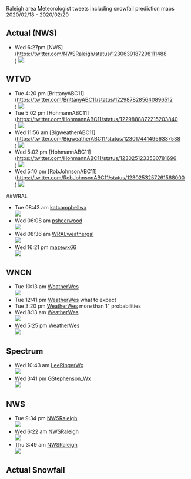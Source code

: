 Raleigh area Meteorologist tweets including snowfall prediction maps 2020/02/18 - 2020/02/20

## Actual (NWS)
* Wed 6:27pm [NWS](https://twitter.com/NWSRaleigh/status/1230639187298111488 <br>)
  ![](https://raw.githubusercontent.com/rtphokie/RAHFeb2020SnowEvent/master/data/images/0220actual.png)
## WTVD
* Tue 4:20 pm [BrittanyABC11](https://twitter.com/BrittanyABC11/status/1229878285640896512 <br>)
  ![](https://raw.githubusercontent.com/rtphokie/RAHFeb2020SnowEvent/master/data/images/0218BrittanyABC11.jpeg)
* Tue 5:02 pm [HohmannABC11](https://twitter.com/HohmannABC11/status/1229888872215203840 <br>)
  ![](https://raw.githubusercontent.com/rtphokie/RAHFeb2020SnowEvent/master/data/images/02181702HohmannABC11.jpeg)
* Wed 11:56 am [BigweatherABC11](https://twitter.com/BigweatherABC11/status/1230174414966337538 <br>)
  ![](https://raw.githubusercontent.com/rtphokie/RAHFeb2020SnowEvent/master/data/images/0219BigweatherABC11.jpeg)
* Wed 5:02 pm [HohmannABC11](https://twitter.com/HohmannABC11/status/1230251233530781696 <br>)
  ![](https://raw.githubusercontent.com/rtphokie/RAHFeb2020SnowEvent/master/data/images/0219HohmannABC11.jpeg)
* Wed 5:10 pm [RobJohnsonABC11](https://twitter.com/RobJohnsonABC11/status/1230253257261568000 <br>)
  ![](https://raw.githubusercontent.com/rtphokie/RAHFeb2020SnowEvent/master/data/images/0219RobJohnsonABC11.jpeg)

##WRAL
* Tue 08:43 am [katcampbellwx](https://twitter.com/katcampbellwx/status/1229944495111843841) <br>
  ![](https://raw.githubusercontent.com/rtphokie/RAHFeb2020SnowEvent/master/data/images/0218katcampbellwx.jpeg)
* Wed 06:08 am [psheerwood](https://twitter.com/psheerwood/status/1230086875395821568) <br>
  ![](https://raw.githubusercontent.com/rtphokie/RAHFeb2020SnowEvent/master/data/images/0219psheerwood.jpeg)
* Wed 08:36 am [WRALweathergal](https://twitter.com/WRALweathergal/status/1230123959439548418) <br>
  ![](https://raw.githubusercontent.com/rtphokie/RAHFeb2020SnowEvent/master/data/images/0219WRALweathergal.jpeg)
* Wed 16:21 pm [mazewx66](https://twitter.com/mazewx66/status/1230240996321087489) <br>
  ![](https://raw.githubusercontent.com/rtphokie/RAHFeb2020SnowEvent/master/data/images/0219mazewx66.jpeg)
 
## WNCN
* Tue 10:13 am [WeatherWes](https://twitter.com/WeatherWes/status/1229785935132446720) <br>
  ![](https://raw.githubusercontent.com/rtphokie/RAHFeb2020SnowEvent/master/data/images/0218WeatherWes.jpeg)
* Tue 12:41 pm [WeatherWes](https://twitter.com/WeatherWes/status/1229974141417160704) what to expect
* Tue 3:20 pm [WeatherWes](https://twitter.com/WeatherWes/status/1229863215120756738) more than 1" probabilities
* Wed 8:13 am [WeatherWes](https://twitter.com/WeatherWes/status/1230118139754696707) <br>
  ![](https://raw.githubusercontent.com/rtphokie/RAHFeb2020SnowEvent/master/data/images/0219WeatherWes.jpeg)
* Wed 5:25 pm [WeatherWes](https://twitter.com/WeatherWes/status/1230257032684605440) <br>
  ![](https://raw.githubusercontent.com/rtphokie/RAHFeb2020SnowEvent/master/data/images/0219WeatherWes_2.jpeg)

## Spectrum
* Wed 10:43 am [LeeRingerWx](https://twitter.com/LeeRingerWx/status/1230155987232993280) <br>
  ![](https://raw.githubusercontent.com/rtphokie/RAHFeb2020SnowEvent/master/data/images/0219LeeRingerWx.jpeg)
* Wed 3:41 pm [GStephenson_Wx](https://twitter.com/GStephenson_Wx/status/1230230842947055617) <br>
  ![](https://raw.githubusercontent.com/rtphokie/RAHFeb2020SnowEvent/master/data/images/0219GStephenson_Wx.jpeg)

## NWS
* Tue 9:34 pm [NWSRaleigh](https://twitter.com/NWSRaleigh/status/1229957386875457536) <br>
  ![](https://raw.githubusercontent.com/rtphokie/RAHFeb2020SnowEvent/master/data/images/0218NWSRaleigh.jpeg)
* Wed 6:22 am [NWSRaleigh](https://twitter.com/NWSRaleigh/status/1230090338003369986)  <br>
  ![](https://raw.githubusercontent.com/rtphokie/RAHFeb2020SnowEvent/master/data/images/0219NWSRaleigh.jpeg)
* Thu 3:49 am [NWSRaleigh](https://twitter.com/NWSRaleigh/status/1230462986310934528) <br>
  ![](https://raw.githubusercontent.com/rtphokie/RAHFeb2020SnowEvent/master/data/images/0220actual.png)
## Actual Snowfall